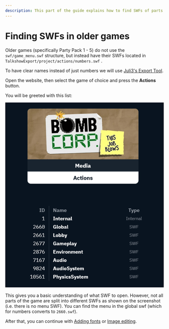 ```yaml
---
description: This part of the guide explains how to find SWFs of parts of the game.
---
```


# Finding SWFs in older games

Older games (specifically Party Pack 1 - 5) do not use the `swf/game_menu.swf`  structure, but instead have their SWFs located in `TalkshowExport/project/actions/numbers.swf` .

To have clear names instead of just numbers we will use [Juli3's Export Tool](https://www.juli3.net/export/).

Open the website, then select the game of choice and press the **Actions** button.

You will be greeted with this list:

![](/assets/image_(5).png)

This gives you a basic understanding of what SWF to open. However, not all parts of the game are split into different SWFs as shown on the screenshot (i.e. there is no menu SWF). You can find the menu in the global swf (which for numbers converts to `2660.swf`).

After that, you can continue with [Adding fonts](../actually-universal/adding-fonts.md "mention") or [Image editing](../actually-universal/image-editing.md "mention").

